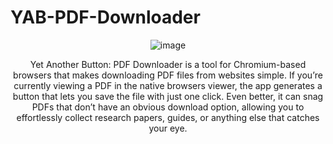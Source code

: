 # YAB-PDF-Downloader
<div align="center">
  <img src="https://github.com/user-attachments/assets/4da0f2d1-76ef-4a77-a762-440639b14e89" alt="image">
  <p>Yet Another Button: PDF Downloader is a tool for Chromium-based browsers that makes downloading PDF files from websites simple. If you’re currently viewing a PDF in the native browsers viewer, the app generates a button that lets you save the file with just one click. Even better, it can snag PDFs that don’t have an obvious download option, allowing you to effortlessly collect research papers, guides, or anything else that catches your eye.</p>
</div>

